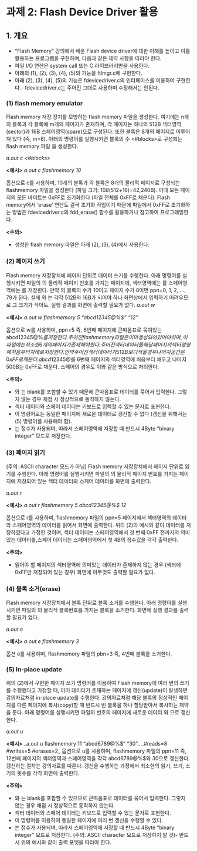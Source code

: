 # 과제 2: Flash Device Driver 활용
## 1. 개요 
- “Flash Memory” 강의에서 배운 Flash device driver에 대한 이해를 높이고 이를 활용하는 프로그램을 구현하며, 다음과 같은 제약 사항을 따라야 한다.
- 파일 I/O 연산은 system call 또는 C 라이브러리만을 사용한다.
- 아래의 (1), (2), (3), (4), (5)의 기능을 ftlmgr.c에 구현한다.
- 아래 (2), (3), (4), (5)의 기능은 fdevicedriver.c의 인터페이스를 이용하여 구현한다.- fdevicedriver.c는 주어진 그대로 사용하며 수정해서는 안된다.

### (1) flash memory emulator
 Flash memory 저장 장치를 모방하는 flash memory 파일을 생성한다. 여기에는 n개의 블록과 각 블록에 m개의 페이지가 존재하며, 각 페이지는 하나의 512B 섹터영역(sector)과 16B 스페어영역(spare)으로 구성된다. 또한 블록은 8개의 페이지로 이루어져 있다 (즉, m=8). 아래의 명령어를 실행시키면 블록의 수 <#blocks>로 구성되는 flash memory 파일 <flashfile>을 생성한다. 

_a.out c <flashfile> <#blocks>_

**<예시>**
_a.out c flashmemory 10_

옵션으로 c를 사용하며, 10개의 블록과 각 블록은 8개의 물리적 페이지로 구성되는 flashmemory 파일을 생성한다 (파일 크기: 10*8*(512+16)=42,240B). 이때 모든 페이지의 모든 바이트는 0xFF로 초기화한다 (파일 전체를 0xFF로 채운다). Flash memory에서 ‘erase’ 연산도 결국 초기화 작업이기 때문에 파일에서 0xFF로 초기화하는 방법은 fdevicedriver.c의 fdd_erase() 함수를 활용하거나 참고하여 프로그래밍한다.

**<주의>**
- 생성한 flash memory 파일은 아래 (2), (3), (4)에서 사용한다.

### (2) 페이지 쓰기
Flash memory 저장장치에 페이지 단위로 데이터 쓰기를 수행한다. 아래 명령어를 실행시키면 <flashfile> 파일의 <ppn>의 물리적 페이지 번호를 가지는 페이지에, 섹터영역에는 <sectordata>를 스페어영역에는 <sparedata>를 저장한다. 만약 <flashfile>의 블록의 수가 10이고 페이지 수가 8이면 ppn=0, 1, 2, ..., 79가 된다. 실제 <sectordata>와 <sparedata>는 각각 512B와 16B가 되어야 하나 화면상에서 입력하기 어려우므로 그 크기가 작아도. 실행 결과를 화면에 출력할 필요가 없다.
_a.out w <flashfile> <ppn> <sectordata> <sparedata>_

**<예시>**
 _a.out w flashmemory 5 “abcd12345@%$” “12”_

옵션으로 w를 사용하며, ppn=5 즉, 6번째 페이지에 큰따옴표로 묶여있는 abcd12345@%$를 저장한다. 주어진 flashmemory 파일은 이미 생성되어 있어야 하며, 이 파일에는 최소한 6개의 페이지가 존재해야 한다. 주어진 섹터데이터를 해당 페이지의 섹터영영에 처음부터 차례로 저장한다. 만약 주어진 섹터데이터가 512B보다 적을 경우 나머지 공간은 0xFF로 채운다. abcd12345@%$를 6번째 페이지의 섹터영역에 처음부터 채우고 나머지 500B는 0xFF로 채운다. 스페어의 경우도 이와 같은 방식으로 처리한다.

**<주의>**
- <sectordata>와 <sparedata>는 blank를 포함할 수 있기 때문에 큰따옴표로 데이터를 
묶어서 입력한다. 그렇지 않는 경우 채점 시 정상적으로 동작하지 않는다.
- 섹터 데이터와 스페어 데이터는 키보드로 입력할 수 있는 문자로 표현한다.
- 이 명령어로는 동일한 페이지에 새로운 데이터로 갱신할 수 없다 (갱신을 위해서는 (5) 명령어를 사용해야 함).
- <sparedata>는 정수가 사용되며, 따라서 스페어영역에 저장할 때 반드시 4Byte “binary integer” 모드로 저장한다.

### (3) 페이지 읽기
(주의: ASCII character 모드가 아님)
 Flash memory 저장장치에서 페이지 단위로 읽기를 수행한다. 아래 명령어를 실행시키면 <flashfile> 파일의 <ppn>의 물리적 페이지 번호를 가지는 페이지에 저장되어 있는 섹터 데이터와 스페어 데이터를 화면에 출력한다.

 _a.out r <flashfile> <ppn>_
 
**<예시>**
 _a.out r flashmemory 5_
 _abcd12345@%$ 12_

옵션으로 r를 사용하며, flashmemory 파일의 ppn=5 페이지에서 섹터영역의 데이터와 스페어영역의 데이터를 읽어서 화면에 출력한다. 위의 (2)의 예시와 같이 데이터를 저장하였다고 가정한 것이며, 섹터 데이터는 스페어영역에서 첫 번째 0xFF 전까지의 의미있는 데이터를,스페어 데이터는 스페어영역에서 첫 4B의 정수값을 각각 출력한다.

**<주의>**
- 읽어야 할 페이지의 섹터영역에 의미있는 데이터가 존재하지 않는 경우 (섹터에 0xFF만 저장되어 있는 경우) 화면에 아무것도 출력할 필요가 없다.

### (4) 블록 소거(erase)
 Flash memory 저장장치에서 블록 단위로 블록 소거를 수행한다. 아래 명령어를 실행시키면 <flashfile> 파일의 <pbn>의 물리적 블록번호를 가지는 블록을 소거한다. 화면에 실행 결과를 출력할 필요가 없다.
 
_a.out e <flashfile> <pbn>_

 **<예시>**
 _a.out e flashmemory 3_

옵션 e를 사용하며, flashmemory 파일의 pbn=3 즉, 4번째 블록을 소거한다. 

### (5) In-place update
위의 (2)에서 구현한 페이지 쓰기 명령어를 이용하여 Flash memory에 여러 번의 쓰기를 수행했다고 가정할 때, 이미 데이터가 존재하는 페이지에 갱신(update)이 발생하면 강의자료처럼 in-place update를 수행한다. 강의자료처럼 해당 블록의 정상적인 페이지를 다른 페이지에 복사(copy)할 때 반드시 빈 블록을 하나 할당받아서 복사하는 제약을 둔다. 아래 명령어를 실행시키면 <flashfile> 파일의 <ppn> 번호의 페이지에 새로운 데이터 <sectordata>와 <sparedata>으로 갱신한다. 

_a.out u <flashfile> <ppn> <sectordata> <sparedata>_

 **<예시>**
 _a.out u flashmemory 11 “abcd6789@%$” “30”_
 _#reads=8 #writes=5 #erases=2_
옵션으로 u를 사용하며, flashmemory 파일의 ppn=11 즉, 12번째 페이지의 섹터영역과 스페어영역을 각각 abcd6789@%$와 30으로 갱신한다. 갱신하는 절차는 강의자료를 따른다. 갱신을 수행하는 과정에서 최소한의 읽기, 쓰기, 소거의 횟수를 각각 화면에 출력한다.
 
**<주의>**
- <sectordata>와 <sparedata>는 blank를 포함할 수 있으므로 큰따옴표로 데이터를 묶어서 입력한다. 그렇지 않는 경우 채점 시 정상적으로 동작하지 않는다.
- 섹터 데이터와 스페어 데이터는 키보드로 입력할 수 있는 문자로 표현한다.
- 이 명령어를 이용하여 동일한 페이지에 여러 번 갱신을 수행할 수 있다.
- <sparedata>는 정수가 사용되며, 따라서 스페어영역에 저장할 때 반드시 4Byte “binary integer” 모드로 저장한다.
 (주의: ASCII character 모드로 저장하지 말 것)- 반드시 위의 예시와 같이 출력 포맷을 따라야 한다.
